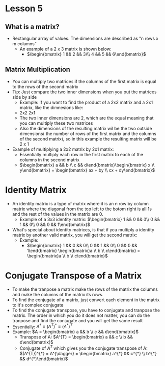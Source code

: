 # Lesson 5
## What is a matrix?
- Rectangular array of values. The dimensions are described as "n rows x m columns"
    - An example of a 2 x 3 matrix is shown below:
        - $\begin{bmatrix} 1 && 2 && 3\\\
                           4 && 5 && 6\end{bmatrix}$
## Matrix Multiplication
- You can multiply two matrices if the columns of the first matrix is equal to the rows of the second matrix
- Tip: Just compare the two inner dimensions when you put the matrices side by side
    - Example: If you want to find the product of a 2x2 matrix and a 2x1 matrix, like the dimnesions like:
     - 2x2 2x1
     - The two inner dimensions are 2, which are the equal meaning that you can multiply these two matrices
     - Also the dimensions of the resulting matrix wil be the two outside dimensions( the number of rows of the first matrix and the columns of the second matrix), so in this example the resulting matrix will be 2 x 1
- Example of multiplying a 2x2 matrix by 2x1 matrix:
    - Essentially multiply each row in the first matrix to each of the columns in the second matrix
    - $\begin{bmatrix} a && b \\ c && d\end{bmatrix}\begin{bmatrix} x \\ y\end{bmatrix} = \begin{bmatrix} ax + by \\ cx + dy\end{bmatrix}$
# Identity Matrix
- An identity matrix is a type of matrix where it is an n row by column matrix where the diagonal from the top left to the botom right is all 1s and the rest of the values in the matrix are 0.
    - Example of a 3x3 identity matrix: $\begin{bmatrix} 1 && 0 && 0\\ 0 && 1 && 0\\ 0 && 0 && 1\end{bmatrix}$
- What's special about identity matrices, is that if you multiply a identity matrix by another valid matrix, you will get the second matrix:
    - Example:
        -  $\begin{bmatrix} 1 && 0 && 0\\ 0 && 1 && 0\\ 0 && 0 && 1\end{bmatrix} \begin{bmatrix}a \\ b \\ c\end{bmatrix} = \begin{bmatrix}a \\ b \\ c\end{bmatrix}$
# Conjugate Transpose of a Matrix
- To make the tranpose a matrix make the rows of the matrix the columns and make the columns of the matrix its rows.
- To find the conjugate of a matrix, just convert each element in the matrix to it's complex conjugate
- To find the conjugate transpose, you have to conjugate and tranpose the matrix. The order in which you do it does not matter, you can do the tranpose and find the conjugate and you will get the same result
- Essentially: $A^{\dagger} \equiv (A^{T})^{*} \equiv (A^{*})^{T}$
- Example: $A = \begin{bmatrix} a && b \\ c && d\end{bmatrix}$
    - Transpose of A: $A^{T} = \begin{bmatrix} a && c \\ b && d\end{bmatrix}$
    - Conjugate of $A^{T}$ which gives you the conjugate transpose of A: $(A^{T})^{*} = A^{\dagger} = \begin{bmatrix} a^{*} && c^{*} \\ b^{*} && d^{*}\end{bmatrix}$